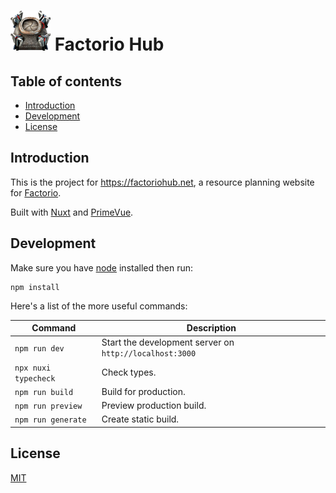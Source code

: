 # ![logo](public/logo.png) Factorio Hub

## Table of contents

- [Introduction](#introduction)
- [Development](#development)
- [License](#license)

## Introduction

This is the project for https://factoriohub.net, a resource planning website for [Factorio](https://www.factorio.com/).

Built with [Nuxt](https://nuxt.com/) and [PrimeVue](https://primevue.org/).

## Development

Make sure you have [node](https://nodejs.org/en/) installed then run:
```
npm install
```

Here's a list of the more useful commands:

| Command                | Description |
| ---------------------- | ------------|
| `npm run dev`          | Start the development server on `http://localhost:3000` |
| `npx nuxi typecheck`   | Check types. |
| `npm run build`        | Build for production. |
| `npm run preview`      | Preview production build. |
| `npm run generate`     | Create static build. |


## License
[MIT](https://choosealicense.com/licenses/mit/)
